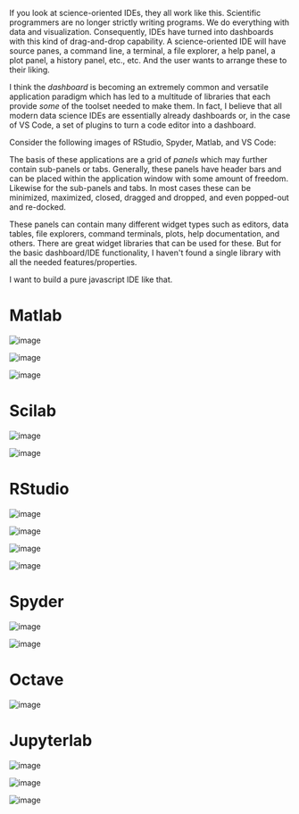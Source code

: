 If you look at science-oriented IDEs, they all work like this. Scientific programmers are no longer strictly writing programs. We do everything with data and visualization. Consequently, IDEs have turned into dashboards with this kind of drag-and-drop capability. A science-oriented IDE will have source panes, a command line, a terminal, a file explorer, a help panel, a plot panel, a history panel, etc., etc. And the user wants to arrange these to their liking.

I think the _dashboard_ is becoming an extremely common and versatile application paradigm which has led to a multitude of libraries that each provide _some_ of the toolset needed to make them. In fact, I believe that all modern data science IDEs are essentially already dashboards or, in the case of VS Code, a set of plugins to turn a code editor into a dashboard.

Consider the following images of RStudio, Spyder, Matlab, and VS Code:

The basis of these applications are a grid of _panels_ which may further contain sub-panels or tabs. Generally, these panels have header bars and can be placed within the application window with some amount of freedom. Likewise for the sub-panels and tabs. In most cases these can be minimized, maximized, closed, dragged and dropped, and even popped-out and re-docked.

These panels can contain many different widget types such as editors, data tables, file explorers, command terminals, plots, help documentation, and others. There are great widget libraries that can be used for these. But for the basic dashboard/IDE functionality, I haven't found a single library with all the needed features/properties.

I want to build a pure javascript IDE like that.

# Matlab

![image](https://user-images.githubusercontent.com/5349876/205551369-b9005b86-736e-495a-863f-0b1b0025b46a.png)

![image](https://user-images.githubusercontent.com/5349876/205552131-f31d9dab-3b95-46ad-9a08-7ccfdc5ce873.png)

![image](https://user-images.githubusercontent.com/5349876/205552870-e98f267b-8aca-4e82-9482-028c020ee492.png)

# Scilab
![image](https://user-images.githubusercontent.com/5349876/205553081-6df03ad7-ccb7-4a4e-b02f-db33cc7ab805.png)

![image](https://user-images.githubusercontent.com/5349876/205553184-9db6289b-7eb6-4148-9d57-c15cd1b599f1.png)

# RStudio

![image](https://user-images.githubusercontent.com/5349876/205553672-8bcf9b25-1dc8-49fe-9671-2eec32ca477b.png)

![image](https://user-images.githubusercontent.com/5349876/205553750-3d903439-da69-48b4-bf06-d51df34706ff.png)

![image](https://user-images.githubusercontent.com/5349876/205554204-97ce7c08-20a8-49b8-9d96-f71c69e75e71.png)

![image](https://user-images.githubusercontent.com/5349876/205554252-9eb319b6-ef90-4392-8cb2-9b0be2bb36e7.png)


# Spyder

![image](https://user-images.githubusercontent.com/5349876/205553324-63003d01-7467-480c-bc96-ddbefd73265d.png)

![image](https://user-images.githubusercontent.com/5349876/205553470-d87a5ae3-601c-4153-abd1-712eb10b450f.png)

# Octave

![image](https://user-images.githubusercontent.com/5349876/205553625-254c368b-291b-40aa-852f-0dd224afe10d.png)

# Jupyterlab

![image](https://user-images.githubusercontent.com/5349876/205554353-2f39c963-60a9-46c1-a85e-6d73d31a484e.png)

![image](https://user-images.githubusercontent.com/5349876/205554525-85609b47-559e-427d-9ed6-0653699e92f7.png)

![image](https://user-images.githubusercontent.com/5349876/205554586-c4aa8b7f-6be1-498b-b1ef-879baf2cfed8.png)

